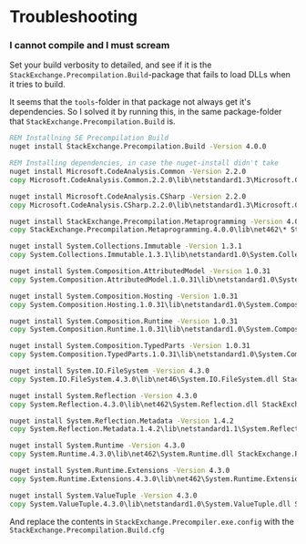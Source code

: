 # Troubleshooting
### I cannot compile and I must scream
Set your build verbosity to detailed, and see if it is the `StackExchange.Precompilation.Build`-package that fails to load DLLs when it tries to build.

It seems that the `tools`-folder in that package not always get it's dependencies.
So I solved it by running this, in the same package-folder that `StackExchange.Precompilation.Build` is.

```bat
REM Installning SE Precompilation Build
nuget install StackExchange.Precompilation.Build -Version 4.0.0

REM Installing dependencies, in case the nuget-install didn't take
nuget install Microsoft.CodeAnalysis.Common -Version 2.2.0
copy Microsoft.CodeAnalysis.Common.2.2.0\lib\netstandard1.3\Microsoft.CodeAnalysis.dll StackExchange.Precompilation.Build.4.0.0\tools\

nuget install Microsoft.CodeAnalysis.CSharp -Version 2.2.0
copy Microsoft.CodeAnalysis.CSharp.2.2.0\lib\netstandard1.3\Microsoft.CodeAnalysis.CSharp.dll StackExchange.Precompilation.Build.4.0.0\tools\

nuget install StackExchange.Precompilation.Metaprogramming -Version 4.0.0
copy StackExchange.Precompilation.Metaprogramming.4.0.0\lib\net462\* StackExchange.Precompilation.Build.4.0.0\tools\

nuget install System.Collections.Immutable -Version 1.3.1
copy System.Collections.Immutable.1.3.1\lib\netstandard1.0\System.Collections.Immutable.dll StackExchange.Precompilation.Build.4.0.0\tools\

nuget install System.Composition.AttributedModel -Version 1.0.31
copy System.Composition.AttributedModel.1.0.31\lib\netstandard1.0\System.Composition.AttributedModel.dll StackExchange.Precompilation.Build.4.0.0\tools\

nuget install System.Composition.Hosting -Version 1.0.31
copy System.Composition.Hosting.1.0.31\lib\netstandard1.0\System.Composition.Hosting.dll StackExchange.Precompilation.Build.4.0.0\tools\

nuget install System.Composition.Runtime -Version 1.0.31
copy System.Composition.Runtime.1.0.31\lib\netstandard1.0\System.Composition.Runtime.dll StackExchange.Precompilation.Build.4.0.0\tools\

nuget install System.Composition.TypedParts -Version 1.0.31
copy System.Composition.TypedParts.1.0.31\lib\netstandard1.0\System.Composition.TypedParts.dll StackExchange.Precompilation.Build.4.0.0\tools\

nuget install System.IO.FileSystem -Version 4.3.0
copy System.IO.FileSystem.4.3.0\lib\net46\System.IO.FileSystem.dll StackExchange.Precompilation.Build.4.0.0\tools\

nuget install System.Reflection -Version 4.3.0
copy System.Reflection.4.3.0\lib\net462\System.Reflection.dll StackExchange.Precompilation.Build.4.0.0\tools\

nuget install System.Reflection.Metadata -Version 1.4.2
copy System.Reflection.Metadata.1.4.2\lib\netstandard1.1\System.Reflection.Metadata.dll StackExchange.Precompilation.Build.4.0.0\tools\

nuget install System.Runtime -Version 4.3.0
copy System.Runtime.4.3.0\lib\net462\System.Runtime.dll StackExchange.Precompilation.Build.4.0.0\tools\

nuget install System.Runtime.Extensions -Version 4.3.0
copy System.Runtime.Extensions.4.3.0\lib\net462\System.Runtime.Extensions.dll StackExchange.Precompilation.Build.4.0.0\tools\

nuget install System.ValueTuple -Version 4.3.0
copy System.ValueTuple.4.3.0\lib\netstandard1.0\System.ValueTuple.dll StackExchange.Precompilation.Build.4.0.0\tools\
```

And replace the contents in `StackExchange.Precompiler.exe.config` with the `StackExchange.Precompilation.Build.cfg`
